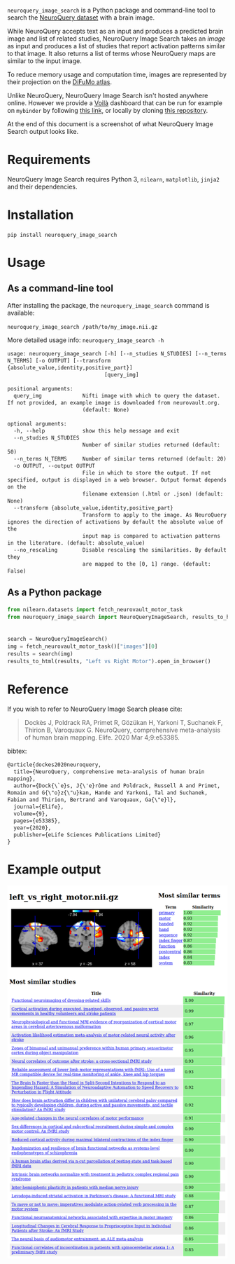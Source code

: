 `neuroquery_image_search` is a Python package and command-line tool to search
the [NeuroQuery dataset](https://neuroquery.org) with a brain image.

While NeuroQuery accepts text as an input and produces a predicted brain image
and list of related studies, NeuroQuery Image Search takes an *image* as input
and produces a list of studies that report activation patterns similar to that
image. It also returns a list of terms whose NeuroQuery maps are similar to the
input image.

To reduce memory usage and computation time, images are represented by their
projection on the [DiFuMo atlas](https://parietal-inria.github.io/DiFuMo/).

Unlike NeuroQuery, NeuroQuery Image Search isn't hosted anywhere online. However
we provide a [Voilà](https://github.com/voila-dashboards/voila) dashboard that
can be run for example on `mybinder` by following [this
link](https://mybinder.org/v2/gh/neuroquery/neuroquery_apps/master?urlpath=%2Fvoila%2Frender%2Fimage_search.py),
or locally by cloning [this
repository](https://github.com/neuroquery/neuroquery_apps).

At the end of this document is a screenshot of what NeuroQuery Image Search
output looks like.

# Requirements

NeuroQuery Image Search requires Python 3, `nilearn`, `matplotlib`, `jinja2` and
their dependencies.

# Installation

`pip install neuroquery_image_search`

# Usage

## As a command-line tool

After installing the package, the `neuroquery_image_search` command is available:

`neuroquery_image_search /path/to/my_image.nii.gz`

More detailed usage info: `neuroquery_image_search -h`

```
usage: neuroquery_image_search [-h] [--n_studies N_STUDIES] [--n_terms N_TERMS] [-o OUTPUT] [--transform {absolute_value,identity,positive_part}]
                               [query_img]

positional arguments:
  query_img             Nifti image with which to query the dataset. If not provided, an example image is downloaded from neurovault.org.
                        (default: None)

optional arguments:
  -h, --help            show this help message and exit
  --n_studies N_STUDIES
                        Number of similar studies returned (default: 50)
  --n_terms N_TERMS     Number of similar terms returned (default: 20)
  -o OUTPUT, --output OUTPUT
                        File in which to store the output. If not specified, output is displayed in a web browser. Output format depends on the
                        filename extension (.html or .json) (default: None)
  --transform {absolute_value,identity,positive_part}
                        Transform to apply to the image. As NeuroQuery ignores the direction of activations by default the absolute value of the
                        input map is compared to activation patterns in the literature. (default: absolute_value)
  --no_rescaling        Disable rescaling the similarities. By default they
                        are mapped to the [0, 1] range. (default: False)
```

## As a Python package

```python
from nilearn.datasets import fetch_neurovault_motor_task
from neuroquery_image_search import NeuroQueryImageSearch, results_to_html


search = NeuroQueryImageSearch()
img = fetch_neurovault_motor_task()["images"][0]
results = search(img)
results_to_html(results, "Left vs Right Motor").open_in_browser()
```

# Reference

If you wish to refer to NeuroQuery Image Search please cite:

> Dockès J, Poldrack RA, Primet R, Gözükan H, Yarkoni T, Suchanek F, Thirion B, Varoquaux G. NeuroQuery, comprehensive meta-analysis of human brain mapping. Elife. 2020 Mar 4;9:e53385.

bibtex:

```
@article{dockes2020neuroquery,
  title={NeuroQuery, comprehensive meta-analysis of human brain mapping},
  author={Dock{\`e}s, J{\'e}rôme and Poldrack, Russell A and Primet, Romain and G{\"o}z{\"u}kan, Hande and Yarkoni, Tal and Suchanek, Fabian and Thirion, Bertrand and Varoquaux, Ga{\"e}l},
  journal={Elife},
  volume={9},
  pages={e53385},
  year={2020},
  publisher={eLife Sciences Publications Limited}
}
```
# Example output

<p><img src="doc/screenshot.png" alt="screenshot"/></p>
